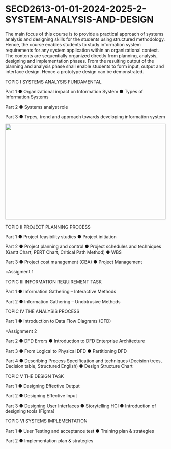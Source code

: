 # SECD2613-01-01-2024-2025-2-SYSTEM-ANALYSIS-AND-DESIGN
The main focus of this course is to provide a practical approach of systems analysis and designing
skills for the students using structured methodology. Hence, the course enables students to study
information system requirements for any system application within an organizational context. The
contents are sequentially organized directly from planning, analysis, designing and implementation
phases. From the resulting output of the planning and analysis phase shall enable students to form
input, output and interface design. Hence a prototype design can be demonstrated.

TOPIC I SYSTEMS ANALYSIS FUNDAMENTAL

Part 1
● Organizational impact on Information System
● Types of Information Systems

Part 2
● Systems analyst role

Part 3
● Types, trend and approach towards developing information system

<img src="https://github.com/user-attachments/assets/f4b3cbd8-be4f-47e1-89e9-27df73027746" style="width: 100%; height: 300px; object-fit: cover;" />




TOPIC II PROJECT PLANNING PROCESS

Part 1
● Project feasibility studies
● Project initiation

Part 2
● Project planning and control
● Project schedules and techniques (Gantt Chart, PERT Chart, Critical Path Method)
● WBS

Part 3
● Project cost management (CBA)
● Project Management

=Assigment 1

TOPIC III INFORMATION REQUIREMENT TASK

Part 1
● Information Gathering – Interactive Methods

Part 2
● Information Gathering – Unobtrusive Methods

TOPIC IV THE ANALYSIS PROCESS

Part 1
● Introduction to Data Flow Diagrams (DFD)

=Assignment 2

Part 2
● DFD Errors
● Introduction to DFD Enterprise Architecture

Part 3
● From Logical to Physical DFD
● Partitioning DFD

Part 4
● Describing Process Specification and techniques (Decision trees, Decision table,
Structured English)
● Design Structure Chart

TOPIC V THE DESIGN TASK

Part 1
● Designing Effective Output

Part 2
● Designing Effective Input

Part 3
● Designing User Interfaces
● Storytelling HCI
● Introduction of designing tools (Figma)

TOPIC VI SYSTEMS IMPLEMENTATION

Part 1
● User Testing and acceptance test
● Training plan & strategies

Part 2
● Implementation plan & strategies


